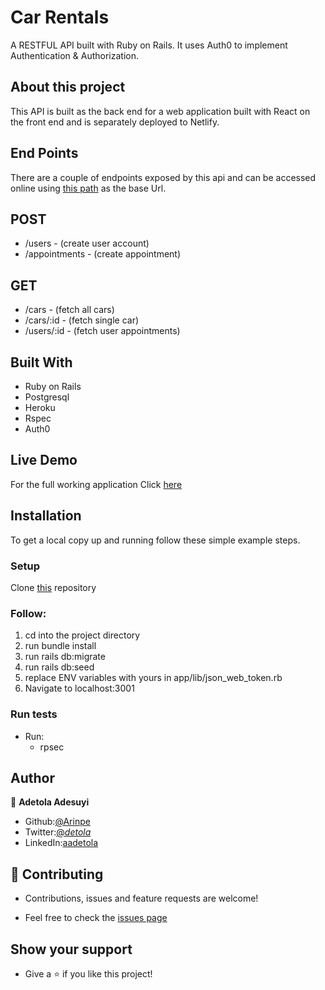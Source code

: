 # Car Rentals

A RESTFUL API built with Ruby on Rails. It uses Auth0 to implement Authentication & Authorization.

## About this project

This API is built as the back end for a web application built with React on the front end and is separately deployed to Netlify.

## End Points

There are a couple of endpoints exposed by this api and can be accessed online using [this path]() as the base Url.

## POST

- /users - (create user account)
- /appointments - (create appointment)

## GET

- /cars - (fetch all cars)
- /cars/:id - (fetch single car)
- /users/:id - (fetch user appointments)

## Built With

- Ruby on Rails
- Postgresql
- Heroku
- Rspec
- Auth0

## Live Demo

For the full working application Click [here](https://carrrental.herokuapp.com/)

## Installation

To get a local copy up and running follow these simple example steps.

### Setup

Clone [this](https://github.com/Arinpe/Car_Rentals) repository

### Follow:

1. cd into the project directory
2. run bundle install
3. run rails db:migrate
4. run rails db:seed
5. replace ENV variables with yours in app/lib/json_web_token.rb
6. Navigate to localhost:3001

### Run tests
  - Run:
    - rpsec

## Author

  👤 **Adetola Adesuyi**

  - Github:[@Arinpe](https://github.com/Arinpe)
  - Twitter:[@_detola_](https://twitter.com/_detola_)
  - LinkedIn:[aadetola](https://www.linkedin.com/in/aadetola)

## 🤝 Contributing

  - Contributions, issues and feature requests are welcome!

  - Feel free to check the [issues page](https://github.com/somoye123/Car_Rentaalsapi/issues)

## Show your support

  - Give a ⭐️ if you like this project!
